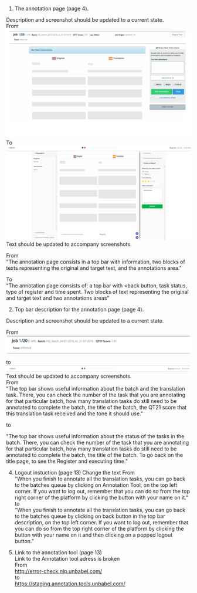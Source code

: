 
1) The annotation page (page 4).    
  
  
Description and screenshot should be updated to a current state.  
From
![alt text](https://github.com/IliaFedorov/Unbabel-QA-challenge/blob/master/Exercise%201/used1.png)
To
![alt text](https://github.com/IliaFedorov/Unbabel-QA-challenge/blob/master/Exercise%201/current1.png)
Text should be updated to accompany screenshots.

From  
"The annotation page consists in a top bar with information, two blocks of texts
representing the original and target text, and the annotations area."

To  
"The annotation page consists of: a top bar with <back button, task status, type of register and time spent. Two blocks of text representing the original and target text and two annotations areas"    
  
  

2) Top bar description for the annotation page (page 4).  

Description and screenshot should be updated to a current state.  

From  
![alt text](https://github.com/IliaFedorov/Unbabel-QA-challenge/blob/master/Exercise%201/used2.png) 
to  
![alt text](https://github.com/IliaFedorov/Unbabel-QA-challenge/blob/master/Exercise%201/current2.png)
Text should be updated to accompany screenshots.  
From  
"The top bar shows useful information about the batch and the translation task. 
There, you can check the number of the task that you are annotating for that particular
batch, how many translation tasks do still need to be annotated to complete the batch, the
title of the batch, the QT21 score that this translation task received and the tone it should
use."   

to  
  
"The top bar shows useful information about the status of the tasks in the batch. There, you can check the number of the task that you are annotating for that particular batch, how many translation tasks do still need to be annotated to complete the batch, the
title of the batch. To go back on the title page, to see the Register and executing time."  
  
  
4) Logout instuction (page 13)
Change the text 
From  
"When you finish to annotate all the translation tasks, you can go back to the batches
queue by clicking on Annotation Tool, on the top left corner.
If you want to log out, remember that you can do so from the top right corner of the
platform by clicking the button with your name on it."  
to  
"When you finish to annotate all the translation tasks, you can go back to the batches
queue by clicking on back button in the top bar description, on the top left corner.
If you want to log out, remember that you can do so from the top right corner of the
platform by clicking the button with your name on it and then clicking on a popped logout button."  
  
  
5) Link to the annotation tool (page 13)  
Link to the Annotation tool adress is broken   
From  
http://error-check.nlp.unbabel.com/  
to  
https://staging.annotation.tools.unbabel.com/
